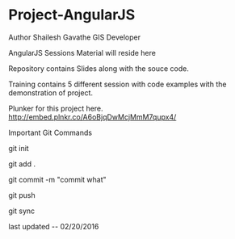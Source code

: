 # Project-AngularJS
Author 
Shailesh Gavathe
GIS Developer

AngularJS Sessions Material will reside here

Repository contains Slides along with the souce code.

Training contains 5 different session with code examples with the demonstration of project.

Plunker for this project here.
http://embed.plnkr.co/A6oBjqDwMcjMmM7qupx4/

Important Git Commands

git init

git add .

git commit -m "commit what"

git push

git sync 

last updated --  02/20/2016
